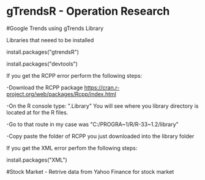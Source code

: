 # gTrendsR - Operation Research

#Google Trends using gTrends Library

Libraries that neeed to be installed

  install.packages("gtrendsR")
  
  install.packages("devtools")

If you get the RCPP error perform the following steps:

  -Download the RCPP package https://cran.r-project.org/web/packages/Rcpp/index.html
  
  -On the R console type: ".Library" You will see where you library directory is located at for the R files.
  
  -Go to that route in my case was "C:/PROGRA~1/R/R-33~1.2/library"
  
  -Copy paste the folder of RCPP you just downloaded into the library folder

If you get the XML error perfom the following steps:

  install.packages("XML")
  
  #Stock Market - Retrive data from Yahoo Finance for stock market
